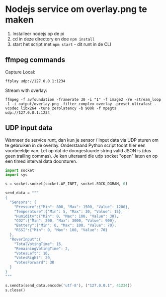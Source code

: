 # Nodejs service om overlay.png te maken

1. Installeer nodejs op de pi
2. cd in deze directory en doe `npm install`
3. start het script met `npm start` - dit runt in de CLI

## ffmpeg commands

Capture Local:

`ffplay udp://127.0.0.1:1234`

Stream with overlay:

`ffmpeg -f avfoundation -framerate 30 -i "1" -f image2 -re -stream_loop -1 -i output/overlay.png -filter_complex overlay -preset ultrafast -vcodec libx264 -tune zerolatency -b 900k -f mpegts udp://127.0.0.1:1234`

## UDP input data

Wanneer de service runt, dan kun je sensor / input data via UDP sturen om te gebruiken in de overlay. Onderstaand Python script toont hier een voorbeeldje van. Let op dat de doorgestuurde string valid JSON is (dus geen trailing commas). Je kan uiteraard die udp socket "open" laten en op een timed interval data doorsturen.

```python
import socket
import sys

s = socket.socket(socket.AF_INET, socket.SOCK_DGRAM, 0)

send_data = """
{
  "Sensors": {
    "Pressure":{"Min": 800, "Max": 1500, "Value": 1200},
    "Temperature":{"Min": 5, "Max": 30, "Value": 15},
    "Humidity":{"Min": 0, "Max": 100, "Value": 30},
    "CO2":{"Min": 200, "Max": 3000, "Value": 900},
    "Battery":{"Min": 0, "Max": 100, "Value": 70},
    "RSSI":{"Min": 0, "Max": 100, "Value": 70}
  },
  "RoverInput":{
    "TotalVotingTime": 15,
    "RemainingVotingTime": 2,
    "VotesLeft": 10,
    "VotesRight": 20,
    "VotesForward": 30
  }
}
"""

s.sendto(send_data.encode('utf-8'), ("127.0.0.1", 41234))
s.close()
```